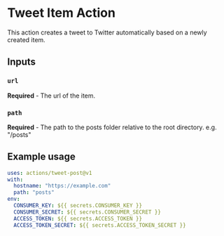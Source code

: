 # Tweet Item Action

This action creates a tweet to Twitter automatically based on a newly created item.

## Inputs

### `url`

**Required** - The url of the item.

### `path`

**Required** - The path to the posts folder relative to the root directory. e.g. "/posts"

## Example usage

```yaml
uses: actions/tweet-post@v1
with:
  hostname: "https://example.com"
  path: "posts"
env:
  CONSUMER_KEY: ${{ secrets.CONSUMER_KEY }}
  CONSUMER_SECRET: ${{ secrets.CONSUMER_SECRET }}
  ACCESS_TOKEN: ${{ secrets.ACCESS_TOKEN }}
  ACCESS_TOKEN_SECRET: ${{ secrets.ACCESS_TOKEN_SECRET }}
```
